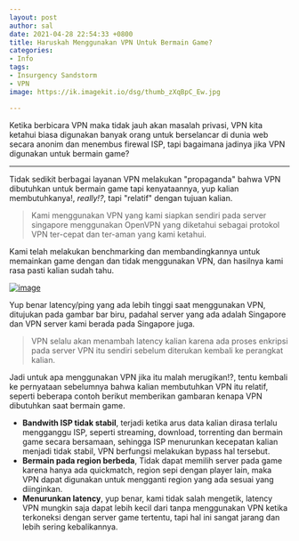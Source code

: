```yaml
---
layout: post
author: sal
date: 2021-04-28 22:54:33 +0800
title: Haruskah Menggunakan VPN Untuk Bermain Game?
categories:
- Info
tags:
- Insurgency Sandstorm
- VPN
image: https://ik.imagekit.io/dsg/thumb_zXqBpC_Ew.jpg

---
```

Ketika berbicara VPN maka tidak jauh akan masalah privasi, VPN kita ketahui biasa digunakan banyak orang untuk berselancar di dunia web secara anonim dan menembus firewal ISP, tapi bagaimana jadinya jika VPN digunakan untuk bermain game?

***

Tidak sedikit berbagai layanan VPN melakukan "propaganda" bahwa VPN dibutuhkan untuk bermain game tapi kenyataannya, yup kalian membutuhkanya!, _really!?_, tapi "relatif" dengan tujuan kalian.

> Kami menggunakan VPN yang kami siapkan sendiri pada server singapore menggunakan OpenVPN yang diketahui sebagai protokol VPN ter-cepat dan ter-aman yang kami ketahui.

Kami telah melakukan benchmarking dan membandingkannya untuk memainkan game dengan dan tidak menggunakan VPN, dan hasilnya kami rasa pasti kalian sudah tahu.

<a href="https://ik.imagekit.io/dsg/benchmark_JQJ1Y557z.jpg" class="glightbox">
<img src="https://ik.imagekit.io/dsg/benchmark_JQJ1Y557z.jpg" alt="image" />
</a>

Yup benar latency/ping yang ada lebih tinggi saat menggunakan VPN, ditujukan pada gambar bar biru, padahal server yang ada adalah Singapore dan VPN server kami berada pada Singapore juga.

> VPN selalu akan menambah latency kalian karena ada proses enkripsi pada server VPN itu sendiri sebelum diterukan kembali ke perangkat kalian.

Jadi untuk apa menggunakan VPN jika itu malah merugikan!?, tentu kembali ke pernyataan sebelumnya bahwa kalian membutuhkan VPN itu relatif, seperti beberapa contoh berikut memberikan gambaran kenapa VPN dibutuhkan saat bermain game.

* **Bandwith ISP tidak stabil**, terjadi ketika arus data kalian dirasa terlalu mengganggu ISP, seperti streaming, download, torrenting dan bermain game secara bersamaan, sehingga ISP menurunkan kecepatan kalian menjadi tidak stabil, VPN berfungsi melakukan bypass hal tersebut.
* **Bermain pada region berbeda**, Tidak dapat memilih server pada game karena hanya ada quickmatch, region sepi dengan player lain, maka VPN dapat digunakan untuk mengganti region yang ada sesuai yang diinginkan.
* **Menurunkan latency**, yup benar, kami tidak salah mengetik, latency VPN mungkin saja dapat lebih kecil dari tanpa menggunakan VPN ketika terkoneksi dengan server game tertentu, tapi hal ini sangat jarang dan lebih sering kebalikannya.
